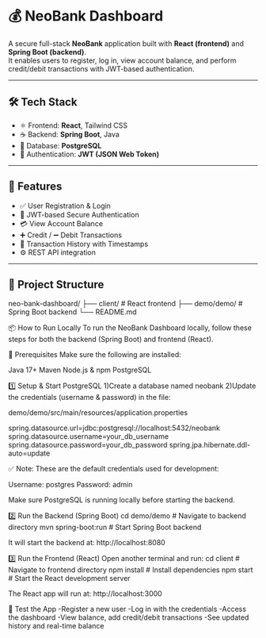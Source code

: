 # 💰 NeoBank Dashboard

A secure full-stack **NeoBank** application built with **React (frontend)** and **Spring Boot (backend)**.  
It enables users to register, log in, view account balance, and perform credit/debit transactions with JWT-based authentication.

---

## 🛠️ Tech Stack

- ⚛️ Frontend: **React**, Tailwind CSS
- ☕ Backend: **Spring Boot**, Java
- 🐘 Database: **PostgreSQL**
- 🔐 Authentication: **JWT (JSON Web Token)**

---

## 🚀 Features

- ✅ User Registration & Login
- 🔐 JWT-based Secure Authentication
- 💳 View Account Balance
- ➕ Credit / ➖ Debit Transactions
- 📜 Transaction History with Timestamps
- ⚙️ REST API integration

---

## 📁 Project Structure

neo-bank-dashboard/
├── client/ # React frontend
├── demo/demo/ # Spring Boot backend
└── README.md

📦 How to Run Locally
To run the NeoBank Dashboard locally, follow these steps for both the backend (Spring Boot) and frontend (React).

🧩 Prerequisites
Make sure the following are installed:

Java 17+
Maven
Node.js & npm
PostgreSQL

1️⃣ Setup & Start PostgreSQL
1)Create a database named neobank
2)Update the credentials (username & password) in the file:

demo/demo/src/main/resources/application.properties

spring.datasource.url=jdbc:postgresql://localhost:5432/neobank
spring.datasource.username=your_db_username
spring.datasource.password=your_db_password
spring.jpa.hibernate.ddl-auto=update

✅ Note: These are the default credentials used for development:

Username: postgres
Password: admin

Make sure PostgreSQL is running locally before starting the backend.

2️⃣ Run the Backend (Spring Boot)
cd demo/demo         # Navigate to backend directory
mvn spring-boot:run  # Start Spring Boot backend

It will start the backend at:
http://localhost:8080

3️⃣ Run the Frontend (React)
Open another terminal and run:
cd client           # Navigate to frontend directory
npm install         # Install dependencies
npm start           # Start the React development server

The React app will run at:
http://localhost:3000

🧪 Test the App
-Register a new user
-Log in with the credentials
-Access the dashboard
-View balance, add credit/debit transactions
-See updated history and real-time balance








